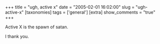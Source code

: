 +++
title = "ugh, active x"
date = "2005-02-01 16:02:00"
slug = "ugh-active-x"
[taxonomies]
tags = ['general']
[extra]
show_comments = "true"
+++

Active X is the spawn of satan.

I thank you.
